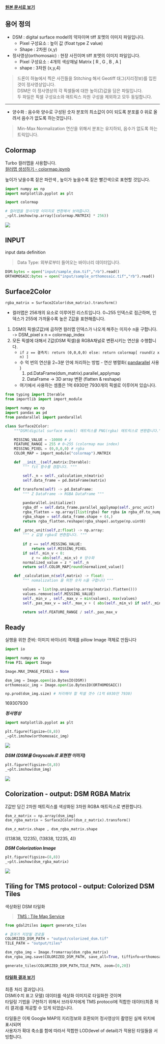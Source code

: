**[원본 문서로 보기](main.ipynb)**

## 용어 정의

-   DSM : digital surface model의 약자이며 tiff 포멧의 이미지
    파일입니다.
    -   Pixel 구성요소 : 높이 값 (float type Z value)  
    -   Shape : 2차원 (x,y)  
-   정사영상(orthomosaic) : 현장 사진이며 tiff 포멧의 이미지 파일입니다.
    -   Pixel 구성요소 : 4개의 색상채널 Matrix [ R , G , B , A \]  
    -   shape : 3차원 (x,y,4)

> 드론이 하늘에서 찍은 사진들을 Stitching 해서 Geotiff 태그(지리정보)를
> 입힌것이 정사영상입니다.\
> DSM은 이 정사영상의 각 픽셀들에 대한 높이(Z)값을 담은 파일입니다.\
> 두 파일은 픽셀 구성요소와 매트릭스 차원 구성을 제외하고 모두
> 동일합니다.

------------------------------------------------------------------------

-   양수화 : 음수와 양수로 구성된 숫자 분포의 최소값이 0이 되도록 분포를
    0 위로 올려서 음수가 없도록 하는것입니다.

> Min-Max Normalization 연산을 위해서 분포는 유지하되, 음수가 없도록
> 하는 트릭입니다.

## Colormap

Turbo 컬러맵을 사용합니다.\
[컬러맵 생성하기 - colormap.ipynb](colormap.ipynb)

높이가 낮을수록 짙은 파란색 , 높이가 높을수록 짙은 빨간색으로
표현할 것입니다.  

```python
import numpy as np
import matplotlib.pyplot as plt

import colormap

# 컬러맵을 정사각형 이미지로 변환해서 보여줍니다.
_=plt.imshow(np.array([colormap.MATRIX] * 256)) 
```  
![](output/ipynb-output/colormap.png)

## INPUT

input data definition  
  
> Data Type: 외부로부터 들어오는 바이너리 데이터입니다.  
```python  
DSM:bytes = open("input/sample_dsm.tif","rb").read()
ORTHOMOSAIC:bytes = open("input/sample_orthomosaic.tif","rb").read()
```  

## Surface2Color

`rgba_matrix = Surface2Color(dsm_matrix).transform()`

-   컬러맵은 256개의 요소로 이루어진 리스트입니다. 0~255 인덱스로
    접근하며, 인덱스가 255에 가까울수록 높은 Z값을 표현해줍니다.  

1.  DSM의 픽셀(Z값)에 곱하면 컬러맵 인덱스가 나오게 해주는 미지수 n을
    구합니다. -> DSM_pixel x n = colormap_index  
2.  모든 픽셀에 대해서 Z값(DSM 픽셀)을 RGBA채널로 변환시키는 연산을
    수행합니다.  
    -   `if z == 결측치: return (0,0,0,0) else: return colormap[ round(z x n) ]`  
    -   수 억 번의 연산을 2~3분 안에 처리하는 방법 - 연산 병렬화(
        [pandarallel](https://towardsdatascience.com/pandaral-lel-a-simple-and-efficient-tool-to-parallelize-your-pandas-operations-on-all-your-cpus-bb5ff2a409ae)
        사용 )  
        1.  pd.DataFrame(dsm_matrix).parallel_applymap  
        2.  DataFrame -> 3D array 변환 (flatten & reshape)  
    -   여기에서 사용하는 셈플은 1억 6930만 7930개의 픽셀로 이루어져
        있습니다.  

```python
from typing import Iterable
from importlib import import_module

import numpy as np
import pandas as pd
from pandarallel import pandarallel

class Surface2Color:
    """DSM(digital surface model) 매트릭스를 PNG(rgba) 매트릭스로 변환합니다."""

    MISSING_VALUE = -10000 # z 
    FEATURE_RANGE = 255 # 0~255 (colormap max index)
    MISSING_PIXEL = (0,0,0,0) # rgba 
    COLOR_MAP = import_module("colormap").MATRIX 

    def __init__(self,matrix:Iterable):
        """ fit 함수를 겸합니다. """

        self._n = self._calculation_n(matrix)
        self.data_frame = pd.DataFrame(matrix)
    
    def transform(self) -> pd.DataFrame:
        """ Z DataFrame -> RGBA DataFrame """

        pandarallel.initialize()
        rgba_df = self.data_frame.parallel_applymap(self._proc_unit)
        rgba_flatten = np.array([list(rgba) for rgba in rgba_df.to_numpy().flatten()]).flatten()
        rgba_shape = self.data_frame.shape + (4,)
        return rgba_flatten.reshape(rgba_shape).astype(np.uint8)
    
    def _proc_unit(self,z:float) -> np.array:
        """ z 값을 rgba로 변환합니다. """
        
        if z == self.MISSING_VALUE:
            return self.MISSING_PIXEL
        if self._min_v < 0: 
            z += abs(self._min_v) # 양수화
        normalized_value = z * self._n
        return self.COLOR_MAP[round(normalized_value)]

    def _calculation_n(self,matrix) -> float:
        """ nomalization 을 위한 숫자 n을 구합니다 """

        values = list(np.unique(np.array(matrix).flatten()))
        values.remove(self.MISSING_VALUE)
        self._min_v , self._max_v = min(values), max(values)
        self._pas_max_v = self._max_v + ( abs(self._min_v) if self._min_v < 0 else 0 ) # 양수화된 분포의 최대값

        return self.FEATURE_RANGE / self._pas_max_v
```

## Ready  

실행을 위한 준비: 이미지 바이너리 객체를 pillow Image 객체로 만듭니다  
```python
import io

import numpy as np
from PIL import Image

Image.MAX_IMAGE_PIXELS = None

dsm_img = Image.open(io.BytesIO(DSM))
orthomosaic_img = Image.open(io.BytesIO(ORTHOMOSAIC))

np.prod(dsm_img.size) # 처리해야 할 픽셀 갯수 (1억 6930만 7930)
```
169307930  


***정사영상***

```python
import matplotlib.pyplot as plt

plt.figure(figsize=(8,8))
_=plt.imshow(orthomosaic_img)
```   
![](output/ipynb-output/mosaic.png)

***DSM (DSM을 Grayscale로 표현한 이미지)***

```python
plt.figure(figsize=(8,8))
_=plt.imshow(dsm_img)
```
![](output/ipynb-output/dsm.png)

## Colorization - output: DSM RGBA Matrix

Z값만 담긴 2차원 매트릭스를 색상화된 3차원 RGBA 매트릭스로 변환합니다.

```python
dsm_z_matrix = np.array(dsm_img)
dsm_rgba_matrix = Surface2Color(dsm_z_matrix).transform()

dsm_z_matrix.shape , dsm_rgba_matrix.shape 
```
((13838, 12235), (13838, 12235, 4))

***DSM Colorization Image***
```python
plt.figure(figsize=(8,8))
_=plt.imshow(dsm_rgba_matrix)
```
![](output/ipynb-output/color-dsm.png)

## Tiling for TMS protocol - output: Colorized DSM Tiles

색상화된 DSM 타일화

> [TMS : Tile Map Service](https://wiki.openstreetmap.org/wiki/TMS)

```python
from gdal2tiles import generate_tiles

# 결과가 저장될 경로들
COLORIZED_DSM_PATH = "output/colorized_dsm.tif" 
TILE_PATH = "output/tiles"

dsm_rgba_img = Image.fromarray(dsm_rgba_matrix)
dsm_rgba_img.save(COLORIZED_DSM_PATH, save_all=True, tiffinfo=orthomosaic_img.tag_v2) # 정사영상(orthomosaic_img)의 메타데이터 복사

generate_tiles(COLORIZED_DSM_PATH,TILE_PATH, zoom=[0,20])
```  
#### [타일화 결과 보기](output/tiles)

최종 처리 결과입니다.\
DSM(수치 표고 모델) 데이터를 색상화 이미지로 타일화한 것이며\
타일링 기법을 구현하기 위해서 브라우저에게 TMS protocol에 적합한
데이터(최종 처리 결과)를 제공할 수 있게 되었습니다.

타일들은 이제 Google MAP의 지리정보와 호환되어 정사영상이 촬영된 실제
위치에 표시되며\
사용자가 확대 축소를 함에 따라서 적합한 LOD(level of detail)가 적용된
타일들을 서빙합니다.

